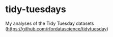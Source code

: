 # tidy-tuesdays
My analyses of the Tidy Tuesday datasets (https://github.com/rfordatascience/tidytuesday)
